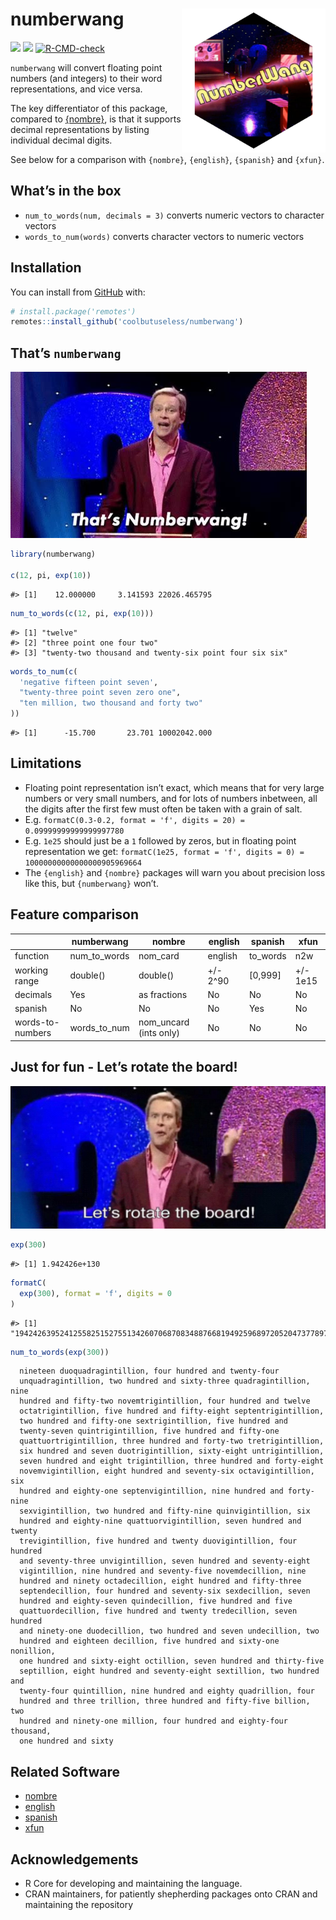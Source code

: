 
<!-- README.md is generated from README.Rmd. Please edit that file -->

# numberwang <img src="man/figures/logo.png" align="right" height="230/"/>

<!-- badges: start -->

![](https://img.shields.io/badge/cool-useless-green.svg)
![](https://img.shields.io/badge/test%20coverage-100%25-blue.svg)
[![R-CMD-check](https://github.com/coolbutuseless/numberwang/workflows/R-CMD-check/badge.svg)](https://github.com/coolbutuseless/numberwang/actions)
<!-- badges: end -->

`numberwang` will convert floating point numbers (and integers) to their
word representations, and vice versa.

The key differentiator of this package, compared to
[{nombre}](https://cran.r-project.org/package=nombre), is that it
supports decimal representations by listing individual decimal digits.

See below for a comparison with `{nombre}`, `{english}`, `{spanish}` and
`{xfun}`.

## What’s in the box

-   `num_to_words(num, decimals = 3)` converts numeric vectors to
    character vectors
-   `words_to_num(words)` converts character vectors to numeric vectors

## Installation

You can install from
[GitHub](https://github.com/coolbutuseless/numberwang) with:

``` r
# install.package('remotes')
remotes::install_github('coolbutuseless/numberwang')
```

## That’s `numberwang`

<img src="man/figures/thats-numberwang.jpg" />

``` r
library(numberwang)

c(12, pi, exp(10))
```

    #> [1]    12.000000     3.141593 22026.465795

``` r
num_to_words(c(12, pi, exp(10)))
```

    #> [1] "twelve"                                               
    #> [2] "three point one four two"                             
    #> [3] "twenty-two thousand and twenty-six point four six six"

``` r
words_to_num(c(
  'negative fifteen point seven',
  "twenty-three point seven zero one",
  "ten million, two thousand and forty two"
))
```

    #> [1]      -15.700       23.701 10002042.000

## Limitations

-   Floating point representation isn’t exact, which means that for very
    large numbers or very small numbers, and for lots of numbers
    inbetween, all the digits after the first few must often be taken
    with a grain of salt.
-   E.g.
    `formatC(0.3-0.2, format = 'f', digits = 20) = 0.09999999999999997780`
-   E.g. `1e25` should just be a `1` followed by zeros, but in floating
    point representation we get:
    `formatC(1e25, format = 'f', digits = 0) = 10000000000000000905969664`
-   The `{english}` and `{nombre}` packages will warn you about
    precision loss like this, but `{numberwang}` won’t.

## Feature comparison

|                  | numberwang     | nombre                  | english  | spanish   | xfun     |
|------------------|----------------|-------------------------|----------|-----------|----------|
| function         | num\_to\_words | nom\_card               | english  | to\_words | n2w      |
| working range    | double()       | double()                | +/- 2^90 | \[0,999\] | +/- 1e15 |
| decimals         | Yes            | as fractions            | No       | No        | No       |
| spanish          | No             | No                      | No       | Yes       | No       |
| words-to-numbers | words\_to\_num | nom\_uncard (ints only) | No       | No        | No       |

## Just for fun - Let’s rotate the board!

<img src="man/figures/lets-rotate-the-board.jpg" />

``` r
exp(300)
```

    #> [1] 1.942426e+130

``` r
formatC(
  exp(300), format = 'f', digits = 0
)
```

    #> [1] "19424263952412558251527551342607068708348876681949259689720520473778975990853476787505520791207218561168735878224980403355291484160"

``` r
num_to_words(exp(300))
```

      nineteen duoquadragintillion, four hundred and twenty-four
      unquadragintillion, two hundred and sixty-three quadragintillion, nine
      hundred and fifty-two novemtrigintillion, four hundred and twelve
      octatrigintillion, five hundred and fifty-eight septentrigintillion,
      two hundred and fifty-one sextrigintillion, five hundred and
      twenty-seven quintrigintillion, five hundred and fifty-one
      quattuortrigintillion, three hundred and forty-two tretrigintillion,
      six hundred and seven duotrigintillion, sixty-eight untrigintillion,
      seven hundred and eight trigintillion, three hundred and forty-eight
      novemvigintillion, eight hundred and seventy-six octavigintillion, six
      hundred and eighty-one septenvigintillion, nine hundred and forty-nine
      sexvigintillion, two hundred and fifty-nine quinvigintillion, six
      hundred and eighty-nine quattuorvigintillion, seven hundred and twenty
      trevigintillion, five hundred and twenty duovigintillion, four hundred
      and seventy-three unvigintillion, seven hundred and seventy-eight
      vigintillion, nine hundred and seventy-five novemdecillion, nine
      hundred and ninety octadecillion, eight hundred and fifty-three
      septendecillion, four hundred and seventy-six sexdecillion, seven
      hundred and eighty-seven quindecillion, five hundred and five
      quattuordecillion, five hundred and twenty tredecillion, seven hundred
      and ninety-one duodecillion, two hundred and seven undecillion, two
      hundred and eighteen decillion, five hundred and sixty-one nonillion,
      one hundred and sixty-eight octillion, seven hundred and thirty-five
      septillion, eight hundred and seventy-eight sextillion, two hundred and
      twenty-four quintillion, nine hundred and eighty quadrillion, four
      hundred and three trillion, three hundred and fifty-five billion, two
      hundred and ninety-one million, four hundred and eighty-four thousand,
      one hundred and sixty

## Related Software

-   [nombre](https://cran.r-project.org/package=nombre)
-   [english](https://cran.r-project.org/package=english)
-   [spanish](https://cran.r-project.org/package=spanish)
-   [xfun](https://cran.r-project.org/package=xfun)

## Acknowledgements

-   R Core for developing and maintaining the language.
-   CRAN maintainers, for patiently shepherding packages onto CRAN and
    maintaining the repository
